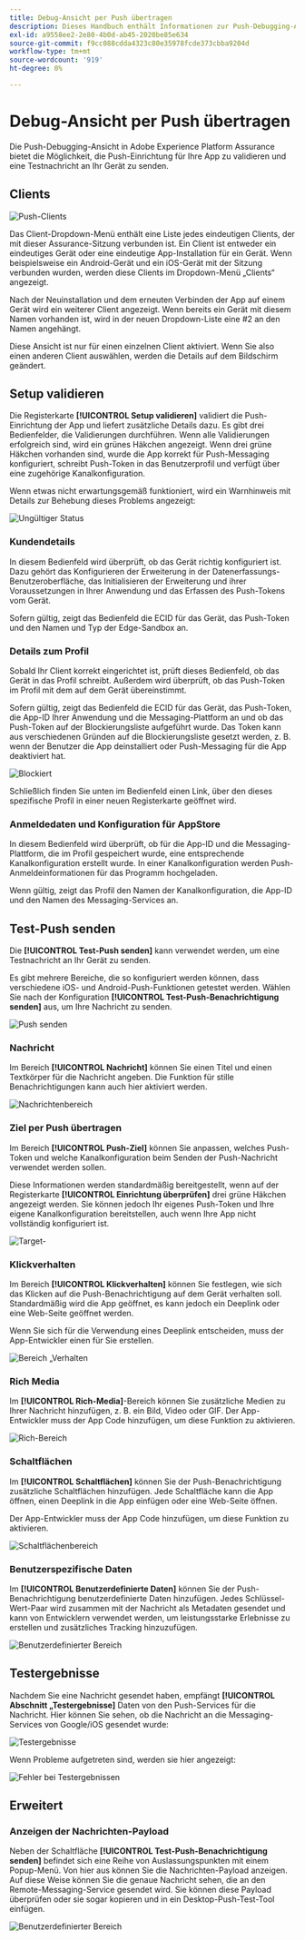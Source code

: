 ```yaml
---
title: Debug-Ansicht per Push übertragen
description: Dieses Handbuch enthält Informationen zur Push-Debugging-Ansicht in Adobe Experience Platform Assurance.
exl-id: a9558ee2-2e80-4b0d-ab45-2020be85e634
source-git-commit: f9cc088cdda4323c80e35978fcde373cbba9204d
workflow-type: tm+mt
source-wordcount: '919'
ht-degree: 0%

---
```


# Debug-Ansicht per Push übertragen

Die Push-Debugging-Ansicht in Adobe Experience Platform Assurance bietet die Möglichkeit, die Push-Einrichtung für Ihre App zu validieren und eine Testnachricht an Ihr Gerät zu senden.

## Clients

![Push-Clients](./images/push-debug-view/clients.png)

Das Client-Dropdown-Menü enthält eine Liste jedes eindeutigen Clients, der mit dieser Assurance-Sitzung verbunden ist. Ein Client ist entweder ein eindeutiges Gerät oder eine eindeutige App-Installation für ein Gerät. Wenn beispielsweise ein Android-Gerät und ein iOS-Gerät mit der Sitzung verbunden wurden, werden diese Clients im Dropdown-Menü „Clients“ angezeigt.

Nach der Neuinstallation und dem erneuten Verbinden der App auf einem Gerät wird ein weiterer Client angezeigt. Wenn bereits ein Gerät mit diesem Namen vorhanden ist, wird in der neuen Dropdown-Liste eine #2 an den Namen angehängt.

Diese Ansicht ist nur für einen einzelnen Client aktiviert. Wenn Sie also einen anderen Client auswählen, werden die Details auf dem Bildschirm geändert.

## Setup validieren

Die Registerkarte **[!UICONTROL Setup validieren]** validiert die Push-Einrichtung der App und liefert zusätzliche Details dazu. Es gibt drei Bedienfelder, die Validierungen durchführen. Wenn alle Validierungen erfolgreich sind, wird ein grünes Häkchen angezeigt. Wenn drei grüne Häkchen vorhanden sind, wurde die App korrekt für Push-Messaging konfiguriert, schreibt Push-Token in das Benutzerprofil und verfügt über eine zugehörige Kanalkonfiguration.

Wenn etwas nicht erwartungsgemäß funktioniert, wird ein Warnhinweis mit Details zur Behebung dieses Problems angezeigt:

![Ungültiger Status](./images/push-debug-view/invalid-state.png)

### Kundendetails

In diesem Bedienfeld wird überprüft, ob das Gerät richtig konfiguriert ist. Dazu gehört das Konfigurieren der Erweiterung in der Datenerfassungs-Benutzeroberfläche, das Initialisieren der Erweiterung und ihrer Voraussetzungen in Ihrer Anwendung und das Erfassen des Push-Tokens vom Gerät.

Sofern gültig, zeigt das Bedienfeld die ECID für das Gerät, das Push-Token und den Namen und Typ der Edge-Sandbox an.

### Details zum Profil

Sobald Ihr Client korrekt eingerichtet ist, prüft dieses Bedienfeld, ob das Gerät in das Profil schreibt. Außerdem wird überprüft, ob das Push-Token im Profil mit dem auf dem Gerät übereinstimmt.

Sofern gültig, zeigt das Bedienfeld die ECID für das Gerät, das Push-Token, die App-ID Ihrer Anwendung und die Messaging-Plattform an und ob das Push-Token auf der Blockierungsliste aufgeführt wurde. Das Token kann aus verschiedenen Gründen auf die Blockierungsliste gesetzt werden, z. B. wenn der Benutzer die App deinstalliert oder Push-Messaging für die App deaktiviert hat.

![Blockiert](./images/push-debug-view/deny-list-blocked.png)

Schließlich finden Sie unten im Bedienfeld einen Link, über den dieses spezifische Profil in einer neuen Registerkarte geöffnet wird.

### Anmeldedaten und Konfiguration für AppStore

In diesem Bedienfeld wird überprüft, ob für die App-ID und die Messaging-Plattform, die im Profil gespeichert wurde, eine entsprechende Kanalkonfiguration erstellt wurde. In einer Kanalkonfiguration werden Push-Anmeldeinformationen für das Programm hochgeladen.

Wenn gültig, zeigt das Profil den Namen der Kanalkonfiguration, die App-ID und den Namen des Messaging-Services an.

## Test-Push senden

Die **[!UICONTROL Test-Push senden]** kann verwendet werden, um eine Testnachricht an Ihr Gerät zu senden.

Es gibt mehrere Bereiche, die so konfiguriert werden können, dass verschiedene iOS- und Android-Push-Funktionen getestet werden. Wählen Sie nach der Konfiguration **[!UICONTROL Test-Push-Benachrichtigung senden]** aus, um Ihre Nachricht zu senden.

![Push senden](./images/push-debug-view/send.png)

### Nachricht

Im Bereich **[!UICONTROL Nachricht]** können Sie einen Titel und einen Textkörper für die Nachricht angeben. Die Funktion für stille Benachrichtigungen kann auch hier aktiviert werden.

![Nachrichtenbereich](./images/push-debug-view/message-pane.png)

### Ziel per Push übertragen

Im Bereich **[!UICONTROL Push-Ziel]** können Sie anpassen, welches Push-Token und welche Kanalkonfiguration beim Senden der Push-Nachricht verwendet werden sollen.

Diese Informationen werden standardmäßig bereitgestellt, wenn auf der Registerkarte **[!UICONTROL Einrichtung überprüfen]** drei grüne Häkchen angezeigt werden. Sie können jedoch Ihr eigenes Push-Token und Ihre eigene Kanalkonfiguration bereitstellen, auch wenn Ihre App nicht vollständig konfiguriert ist.

![Target-](./images/push-debug-view/target-pane.png)

### Klickverhalten

Im Bereich **[!UICONTROL Klickverhalten]** können Sie festlegen, wie sich das Klicken auf die Push-Benachrichtigung auf dem Gerät verhalten soll. Standardmäßig wird die App geöffnet, es kann jedoch ein Deeplink oder eine Web-Seite geöffnet werden.

Wenn Sie sich für die Verwendung eines Deeplink entscheiden, muss der App-Entwickler einen für Sie erstellen.

![Bereich „Verhalten](./images/push-debug-view/click-behavior.png)

### Rich Media

Im **[!UICONTROL Rich-Media]**-Bereich können Sie zusätzliche Medien zu Ihrer Nachricht hinzufügen, z. B. ein Bild, Video oder GIF. Der App-Entwickler muss der App Code hinzufügen, um diese Funktion zu aktivieren.

![Rich-Bereich](./images/push-debug-view/rich-pane.png)

### Schaltflächen       

Im **[!UICONTROL Schaltflächen]** können Sie der Push-Benachrichtigung zusätzliche Schaltflächen hinzufügen. Jede Schaltfläche kann die App öffnen, einen Deeplink in die App einfügen oder eine Web-Seite öffnen.

Der App-Entwickler muss der App Code hinzufügen, um diese Funktion zu aktivieren.

![Schaltflächenbereich](./images/push-debug-view/buttons-pane.png)

### Benutzerspezifische Daten

Im **[!UICONTROL Benutzerdefinierte Daten]** können Sie der Push-Benachrichtigung benutzerdefinierte Daten hinzufügen. Jedes Schlüssel-Wert-Paar wird zusammen mit der Nachricht als Metadaten gesendet und kann von Entwicklern verwendet werden, um leistungsstarke Erlebnisse zu erstellen und zusätzliches Tracking hinzuzufügen.

![Benutzerdefinierter Bereich](./images/push-debug-view/custom-pane.png)

## Testergebnisse

Nachdem Sie eine Nachricht gesendet haben, empfängt **[!UICONTROL Abschnitt „Testergebnisse]** Daten von den Push-Services für die Nachricht. Hier können Sie sehen, ob die Nachricht an die Messaging-Services von Google/iOS gesendet wurde:

![Testergebnisse](./images/push-debug-view/test-results.png)

Wenn Probleme aufgetreten sind, werden sie hier angezeigt:

![Fehler bei Testergebnissen](./images/push-debug-view/test-error.png)

## Erweitert

### Anzeigen der Nachrichten-Payload

Neben der Schaltfläche **[!UICONTROL Test-Push-Benachrichtigung senden]** befindet sich eine Reihe von Auslassungspunkten mit einem Popup-Menü. Von hier aus können Sie die Nachrichten-Payload anzeigen. Auf diese Weise können Sie die genaue Nachricht sehen, die an den Remote-Messaging-Service gesendet wird. Sie können diese Payload überprüfen oder sie sogar kopieren und in ein Desktop-Push-Test-Tool einfügen.

![Benutzerdefinierter Bereich](./images/push-debug-view/message-payload.png)
